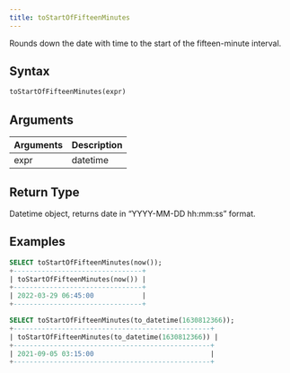 ```yaml
---
title: toStartOfFifteenMinutes
---
```


Rounds down the date with time to the start of the fifteen-minute interval.
## Syntax

```sql
toStartOfFifteenMinutes(expr)
```

## Arguments

| Arguments   | Description |
| ----------- | ----------- |
| expr | datetime |

## Return Type
Datetime object, returns date in “YYYY-MM-DD hh:mm:ss” format.

## Examples

```sql
SELECT toStartOfFifteenMinutes(now());
+--------------------------------+
| toStartOfFifteenMinutes(now()) |
+--------------------------------+
| 2022-03-29 06:45:00            |
+--------------------------------+

SELECT toStartOfFifteenMinutes(to_datetime(1630812366));
+-------------------------------------------------+
| toStartOfFifteenMinutes(to_datetime(1630812366)) |
+-------------------------------------------------+
| 2021-09-05 03:15:00                             |
+-------------------------------------------------+
```
